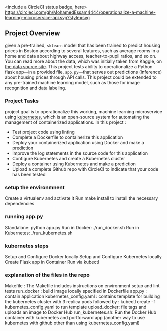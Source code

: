 <include a CircleCI status badge, here>
https://circleci.com/gh/MohamedEssam4444/operationalize-a-machine-learning-microservice-api.svg?style=svg

## Project Overview

given a pre-trained, `sklearn` model that has been trained to predict housing prices in Boston according to several features, such as average rooms in a home and data about highway access, teacher-to-pupil ratios, and so on. You can read more about the data, which was initially taken from Kaggle, on [the data source site](https://www.kaggle.com/c/boston-housing). This project tests ability to operationalize a Python flask app—in a provided file, `app.py`—that serves out predictions (inference) about housing prices through API calls. This project could be extended to any pre-trained machine learning model, such as those for image recognition and data labeling.

### Project Tasks

project goal is to operationalize this working, machine learning microservice using [kubernetes](https://kubernetes.io/), which is an open-source system for automating the management of containerized applications. In this project :
* Test project code using linting
* Complete a Dockerfile to containerize this application
* Deploy your containerized application using Docker and make a prediction
* Improve the log statements in the source code for this application
* Configure Kubernetes and create a Kubernetes cluster
* Deploy a container using Kubernetes and make a prediction
* Upload a complete Github repo with CircleCI to indicate that your code has been tested

### setup the environmnent
Create a virtualenv and activate it
Run make install to install the necessary dependencies

### running app.py
Standalone: python app.py
Run in Docker: ./run_docker.sh
Run in Kubernetes: ./run_kubernetes.sh

### kubernetes steps
Setup and Configure Docker locally
Setup and Configure Kubernetes locally
Create Flask app in Container
Run via kubectl

### explanation of the files in the repo 
Makefile : The Makefile includes instructions on environment setup and lint tests
run_docker : build image locally specified in Dockerfile
app.py : contain application
kubernetes_config.yaml : contains template for building the kubernetes cluster with 3 replica pods
followed by : kubectl create -f kubernetes_config.yaml to run template
upload_docker: file tags and uploads an image to Docker Hub
run_kubernetes.sh: Run the Docker Hub container with kubernetes and portforward app (another way to use kubernetes with github other than using kubernetes_config.yaml)
